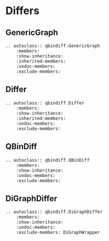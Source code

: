 # Differs

## GenericGraph
```{eval-rst}
.. autoclass:: qbindiff.GenericGraph
    :members:
    :show-inheritance:
    :inherited-members:
    :undoc-members:
    :exclude-members:
```

## Differ

```{eval-rst}
.. autoclass:: qbindiff.Differ
    :members:
    :show-inheritance:
    :inherited-members:
    :undoc-members:
    :exclude-members:
```

## QBinDiff

```{eval-rst}
.. autoclass:: qbindiff.QBinDiff
    :members:
    :show-inheritance:
    :undoc-members:
    :exclude-members:
```

## DiGraphDiffer

```{eval-rst}
.. autoclass:: qbindiff.DiGraphDiffer
    :members:
    :show-inheritance:
    :undoc-members:
    :exclude-members: DiGraphWrapper
```

